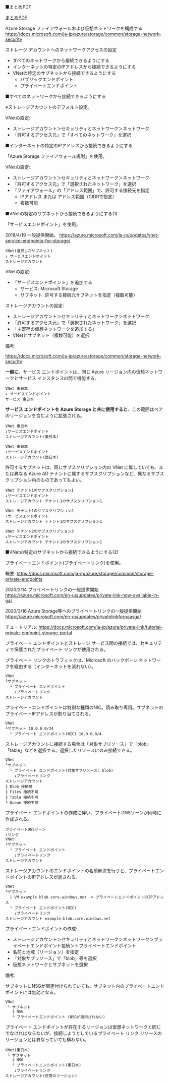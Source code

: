 ■まとめPDF

[まとめPDF](../AZ-104/pdf/mod06/サービスエンドポイントvsプライベートエンドポイント.pdf)

Azure Storage ファイアウォールおよび仮想ネットワークを構成する
https://docs.microsoft.com/ja-jp/azure/storage/common/storage-network-security

ストレージ アカウントへのネットワークアクセスの設定
- すべてのネットワークから接続できるようにする
- インターネットの特定のIPアドレスから接続できるようにする
- VNetの特定のサブネットから接続できるようにする
  - パブリックエンドポイント
  - プライベートエンドポイント

■すべてのネットワークから接続できるようにする

※ストレージアカウントのデフォルト設定。

VNetの設定:
- ストレージアカウント＞セキュリティとネットワーク＞ネットワーク
- 「許可するアクセス元」で「すべてのネットワーク」を選択

■インターネットの特定のIPアドレスから接続できるようにする

「Azure Storage ファイアウォール規則」を使用。


VNetの設定:
- ストレージアカウント＞セキュリティとネットワーク＞ネットワーク
- 「許可するアクセス元」で「選択されたネットワーク」を選択
- 「ファイアウォール」の「アドレス範囲」で、許可する接続元を指定
  - IPアドレス または アドレス範囲（CIDRで指定）
  - 複数可能

■VNetの特定のサブネットから接続できるようにする(1)

「サービスエンドポイント」を使用。

2018/4/19 一般提供開始。 https://azure.microsoft.com/ja-jp/updates/vnet-service-endpoints-for-storage/

```
VNet(選択したサブネット)
↓ サービスエンドポイント
ストレージアカウント
```

VNetの設定:
- 「サービスエンドポイント」を追加する
  - サービス: Microsoft.Storage
  - サブネット: 許可する接続元サブネットを指定（複数可能）

ストレージアカウントの設定:
- ストレージアカウント＞セキュリティとネットワーク＞ネットワーク
- 「許可するアクセス元」で「選択されたネットワーク」を選択
- 「＋既存の仮想ネットワークを追加する」
- VNetとサブネット（複数可能）を選択

備考:

https://docs.microsoft.com/ja-jp/azure/storage/common/storage-network-security

**一般に**、サービス エンドポイントは、同じ Azure リージョン内の仮想ネットワークとサービス インスタンスの間で機能する。

```
VNet 東日本
↓ サービスエンドポイント
サービス 東日本
```

**サービス エンドポイントを Azure Storage と共に使用すると**、この範囲はペアのリージョンを含むように拡張される。

```
VNet 東日本
↓サービスエンドポイント
ストレージアカウント(東日本)

VNet 東日本
↓サービスエンドポイント
ストレージアカウント(西日本)
```

許可するサブネットは、同じサブスクリプション内の VNet に属していても、または異なる Azure AD テナントに属するサブスクリプションなど、異なるサブスクリプション内のものであってもよい。

```
VNet テナント1のサブスクリプション1
↓サービスエンドポイント
ストレージアカウント テナント1のサブスクリプション1

VNet テナント1のサブスクリプション2
↓サービスエンドポイント
ストレージアカウント テナント1のサブスクリプション1

VNet テナント2のサブスクリプション3
↓サービスエンドポイント
ストレージアカウント テナント1のサブスクリプション1
```

■VNetの特定のサブネットから接続できるようにする(2)

プライベートエンドポイント(プライベートリンク)を使用。

概要:
https://docs.microsoft.com/ja-jp/azure/storage/common/storage-private-endpoints

2020/2/14 プライベートリンクの一般提供開始
https://azure.microsoft.com/en-us/updates/private-link-now-available-in-ga/

2020/3/16 Azure Storage等へのプライベートリンクの一般提供開始
https://azure.microsoft.com/en-us/updates/privatelinkforpaasga/

チュートリアル:
https://docs.microsoft.com/ja-jp/azure/private-link/tutorial-private-endpoint-storage-portal


プライベート エンドポイントとストレージ サービス間の接続では、セキュリティで保護されたプライベート リンクが使用される。

プライベート リンクのトラフィックは、Microsoft のバックボーン ネットワークを経由する（インターネットを流れない）。

```
VNet
└サブネット
  └ プライベート エンドポイント
    ↓プライベートリンク
ストレージアカウント
```

プライベートエンドポイントは特別な種類のNIC。読み取り専用。サブネットのプライベートIPアドレスが割り当てされる。

```
VNet
└サブネット 10.0.0.0/24
  └ プライベート エンドポイント(NIC) 10.0.0.0/4
```

ストレージアカウントに接続する場合は「対象サブリソース」で「blob」「table」などを選択する。選択したリソースにのみ接続できる。

```
VNet
└サブネット
  └ プライベート エンドポイント(対象サブリソース: blob)
    ↓プライベートリンク
ストレージアカウント
├ Blob 接続可
├ Files 接続不可
├ Table 接続不可
└ Queue 接続不可
```

プライベート エンドポイントの作成に伴い、プライベートDNSゾーンが同時に作成される。

```
プライベートDNSゾーン
↑リンク
VNet
└サブネット
  └ プライベート エンドポイント
    ↓プライベートリンク
ストレージアカウント
```

ストレージアカウントのエンドポイントの名前解決を行うと、プライベートエンドポイントのIPアドレスが返される。

```
VNet
└サブネット
  ├ VM example.blob.core.windows.net -> プライベートエンドポイントのIPアドレス
  └ プライベート エンドポイント(NIC)
    ↓プライベートリンク
ストレージアカウント example.blob.core.windows.net

```

プライベートエンドポイントの作成:
- ストレージアカウント＞セキュリティとネットワーク＞ネットワーク＞プライベートエンドポイント接続＞＋プライベートエンドポイント
- 名前と地域（リージョン）を指定
- 「対象サブリソース」で「blob」等を選択
- 仮想ネットワークとサブネットを選択

備考:

サブネットにNSGが関連付けられていても、サブネット内のプライベートエンドポイントには無効となる。

```
VNet
 └ サブネット
   ├ NSG
   └ プライベートエンドポイント (NSGが適用されない)
```
プライベート エンドポイントが存在するリージョンは仮想ネットワークと同じでなければならないが、接続しようとしているプライベート リンク リソースのリージョンとは異なっていても構わない。

```
VNet(東日本)
 └ サブネット
   ├ NSG
   └ プライベートエンドポイント(東日本)
    ↓プライベートリンク
ストレージアカウント(任意のリージョン)
```

